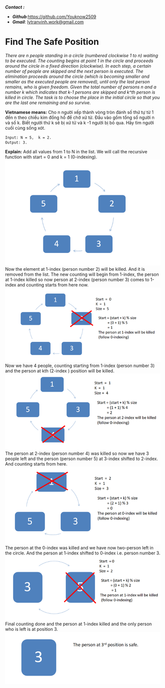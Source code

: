 ___**Contact :**___
- ___Github___:<https://github.com/Youknow2509>
- ___Gmail___: <lytranvinh.work@gmail.com>

# Find The Safe Position

*There are n people standing in a circle (numbered clockwise 1 to n) waiting to be executed. The counting begins at point 1 in the circle and proceeds around the circle in a fixed direction (clockwise). In each step, a certain number of people are skipped and the next person is executed. The elimination proceeds around the circle (which is becoming smaller and smaller as the executed people are removed), until only the last person remains, who is given freedom.
Given the total number of persons n and a number k which indicates that k-1 persons are skipped and k^th person is killed in circle. The task is to choose the place in the initial circle so that you are the last one remaining and so survive.*

**Vietnamese means:**
Cho n người xếp thành vòng tròn đánh số thứ tự từ 1 đến n theo chiều kim đồng hồ để chờ xử tử. 
Đầu vào gồm tổng số người n và số k. Biết người thứ k sẽ bị xử tử và k -1 người bị bỏ qua. Hãy tìm người cuối cùng sống xót.

````
Input: N = 5,  k = 2.
Output: 3.
````
**Explain:**
Add all values from 1 to N in the list. We will call the recursive function with start = 0 and k = 1 (0-indexing).
![](image/step1.png)
Now the element at 1-index (person number 2) will be killed. And it is removed from the list. The new counting will begin from 1-index, the person at 1-index killed so now person at 2-index (person number 3) comes to 1-index and counting starts from here now.
![](image/step2.png)
Now we have 4 people, counting starting from 1-index (person number 3) and the person at kth (2-index ) position will be killed. 
![](image/step3.png)
The person at 2-index (person number 4) was killed so now we have 3 people left and the person (person number 5) at 3-index shifted to 2-index. And counting starts from here.
![](image/step4.png)
The person at the 0-index was killed and we have now two-person left in the circle. And the person at 1-index shifted to 0-index i.e. person number 3.
![](image/step5.png)
Final counting done and the person at 1-index killed and the only person who is left is at position 3.
![](image/step6.png)


